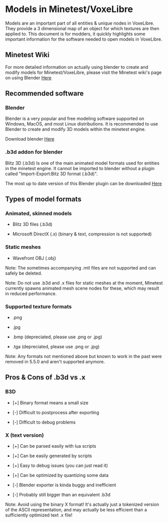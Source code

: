 # Models in Minetest/VoxeLibre

Models are an important part of all entities & unique nodes in VoxeLibre. They provide a 3 dimensional map of an object for which textures are then applied to. This document is for modders, it quickly highlights some important information for the software needed to open models in VoxeLibre.

## Minetest Wiki

For more detailed information on actually using blender to create and modify models for Minetest/VoxeLibre, please visit the Minetest wiki's page on using Blender [Here](https://wiki.minetest.net/Using_Blender)

## Recommended software

### Blender

Blender is a very popular and free modeling software supported on Windows, MacOS, and most Linux distributions. It is recommended to use Blender to create and modify 3D models within the minetest engine. 

Download blender [Here](https://www.blender.org/download/)

### .b3d addon for blender

Blitz 3D (.b3d) Is one of the main animated model formats used for entities in the minetest engine. It cannot be imported to blender without a plugin called "Import-Export:Bitz 3D format (.b3d)".

The most up to date version of this Blender plugin can be downloaded [Here](https://github.com/GreenXenith/io_scene_b3d/releases/tag/f189786)

## Types of model formats

### Animated, skinned models

* Blitz 3D files (.b3d)

* Microsoft DirectX (.x) (binary & text, compression is not supported)

### Static meshes

* Wavefront OBJ (.obj)

Note: The sometimes accompanying .mtl files are not supported and can safely be deleted.

Note: Do not use .b3d and .x files for static meshes at the moment, Minetest currently spawns animated mesh scene nodes for these, which may result in reduced performance.

### Supported texture formats

* .png

* .jpg

* .bmp (depreciated, please use .png or .jpg)

* .tga (depreciated, please use .png or .jpg)

Note: Any formats not mentioned above but known to work in the past were removed in 5.5.0 and aren't supported anymore.

## Pros & Cons of .b3d vs .x

### B3D

* [+] Binary format means a small size

* [-] Difficult to postprocess after exporting

* [-] Difficult to debug problems

### X (text version)

* [+] Can be parsed easily with lua scripts

* [+] Can be easily generated by scripts

* [+] Easy to debug issues (you can just read it)

* [+] Can be optimized by quantizing some data

* [-] Blender exporter is kinda buggy and inefficient

* [-] Probably still bigger than an equivalent .b3d

Note: Avoid using the binary X format! It's actually just a tokenized version of the ASCII representation, and may actually be less efficient than a sufficiently optimized text .x file!
